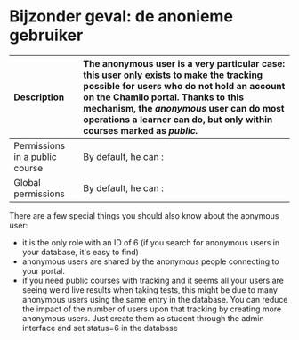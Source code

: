 # Bijzonder geval: de anonieme gebruiker

| Description | The anonymous user is a very particular case: this user only exists to make the tracking possible for users who do not hold an account on the Chamilo portal. Thanks to this mechanism, the _anonymous_ user can do most operations a learner can do, but only within courses marked as _public._ |
| :--- | :--- |
| Permissions in a public course | By default, he can : |
| Global permissions | By default, he can : |

There are a few special things you should also know about the aonymous user:

* it is the only role with an ID of 6 \(if you search for anonymous users in your database, it's easy to find\)
* anonymous users are shared by the anonymous people connecting to your portal.
* if you need public courses with tracking and it seems all your users are seeing weird live results when taking tests, this might be due to many anonymous users using the same entry in the database. You can reduce the impact of the number of users upon that tracking by creating more anonymous users. Just create them as student through the admin interface and set status=6 in the database

